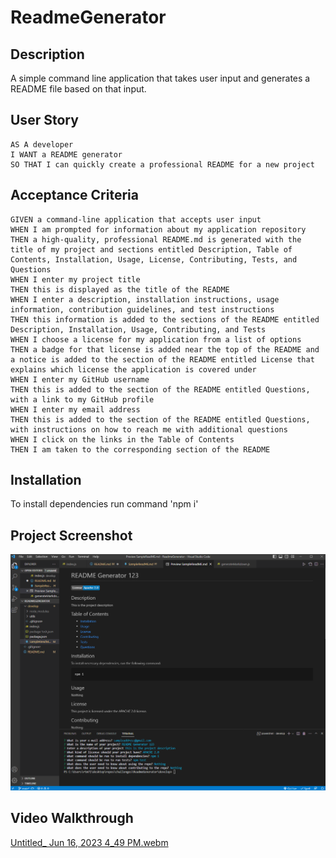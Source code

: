 # ReadmeGenerator

## Description 
A simple command line application that takes user input and generates a README file based on that input. 

## User Story
```
AS A developer
I WANT a README generator
SO THAT I can quickly create a professional README for a new project
```

## Acceptance Criteria 
```
GIVEN a command-line application that accepts user input
WHEN I am prompted for information about my application repository
THEN a high-quality, professional README.md is generated with the title of my project and sections entitled Description, Table of Contents, Installation, Usage, License, Contributing, Tests, and Questions
WHEN I enter my project title
THEN this is displayed as the title of the README
WHEN I enter a description, installation instructions, usage information, contribution guidelines, and test instructions
THEN this information is added to the sections of the README entitled Description, Installation, Usage, Contributing, and Tests
WHEN I choose a license for my application from a list of options
THEN a badge for that license is added near the top of the README and a notice is added to the section of the README entitled License that explains which license the application is covered under
WHEN I enter my GitHub username
THEN this is added to the section of the README entitled Questions, with a link to my GitHub profile
WHEN I enter my email address
THEN this is added to the section of the README entitled Questions, with instructions on how to reach me with additional questions
WHEN I click on the links in the Table of Contents
THEN I am taken to the corresponding section of the README
```

## Installation
 To install dependencies run command 'npm i'

 ## Project Screenshot

![](./Assets/images/ScreenshotREADMEgenerator.png)

 ## Video Walkthrough
[Untitled_ Jun 16, 2023 4_49 PM.webm](https://github.com/rtm713/ReadmeGenerator/assets/127454251/e2a1685f-758f-4468-bc12-2c5b02abc310)
